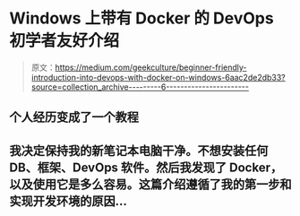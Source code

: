 # Windows 上带有 Docker 的 DevOps 初学者友好介绍

> 原文：<https://medium.com/geekculture/beginner-friendly-introduction-into-devops-with-docker-on-windows-6aac2de2db33?source=collection_archive---------6----------------------->

## 个人经历变成了一个教程

## 我决定保持我的新笔记本电脑干净。不想安装任何 DB、框架、DevOps 软件。然后我发现了 Docker，以及使用它是多么容易。这篇介绍遵循了我的第一步和实现开发环境的原因…